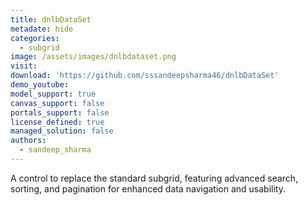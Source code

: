 ```yaml
---
title: dnlbDataSet
metadate: hide
categories:
  - subgrid
image: /assets/images/dnlbdataset.png
visit: 
download: 'https://github.com/sssandeepsharma46/dnlbDataSet'
demo_youtube: 
model_support: true
canvas_support: false
portals_support: false
license_defined: true
managed_solution: false
authors:
  - sandeep_sharma
---
```

A control to replace the standard subgrid, featuring advanced search, sorting, and pagination for enhanced data navigation and usability.
